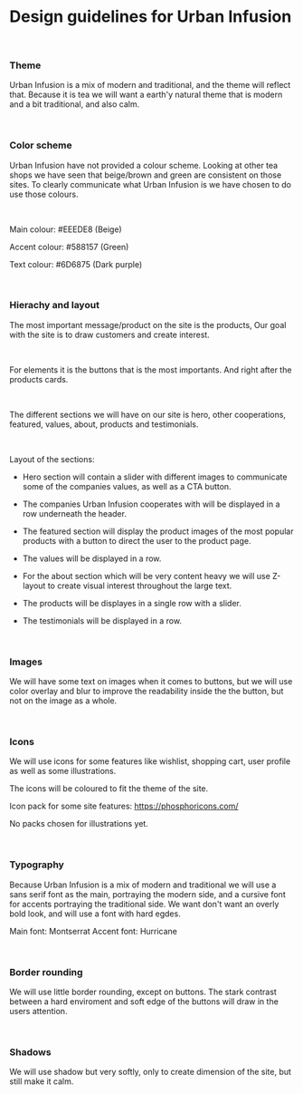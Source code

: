 # Design guidelines for Urban Infusion

<br>

### Theme

Urban Infusion is a mix of modern and traditional, and the theme will reflect that. Because it is tea we will want a earth'y natural theme that is modern and a bit traditional, and also calm.

<br>

### Color scheme

Urban Infusion have not provided a colour scheme. Looking at other tea shops we have seen that beige/brown and green are consistent on those sites. To clearly communicate what Urban Infusion is we have chosen to do use those colours.

<br>

Main colour: #EEEDE8 (Beige)

Accent colour: #588157 (Green)

Text colour: #6D6875 (Dark purple)

<br>

### Hierachy and layout

The most important message/product on the site is the products, Our goal with the site is to draw customers and create interest.

<br>

For elements it is the buttons that is the most importants. And right after the products cards.

<br>

The different sections we will have on our site is hero, other cooperations, featured, values, about, products and testimonials.

<br>

Layout of the sections:

- Hero section will contain a slider with different images to communicate some of the companies values, as well as a CTA button.

- The companies Urban Infusion cooperates with will be displayed in a row underneath the header.

- The featured section will display the product images of the most popular products with a button to direct the user to the product page.

- The values will be displayed in a row.

- For the about section which will be very content heavy we will use Z-layout to create visual interest throughout the large text.

- The products will be displayes in a single row with a slider.

- The testimonials will be displayed in a row.

<br>

### Images

<!-- ![Green tea](https://images.pexels.com/photos/1793035/pexels-photo-1793035.jpeg?auto=compress&cs=tinysrgb&dpr=2&w=500)
![Green tea](https://images.pexels.com/photos/3604314/pexels-photo-3604314.jpeg?auto=compress&cs=tinysrgb&dpr=2&w=500) -->

We will have some text on images when it comes to buttons, but we will use color overlay and blur to improve the readability inside the the button, but not on the image as a whole.

<br>

### Icons

We will use icons for some features like wishlist, shopping cart, user profile as well as some illustrations.

The icons will be coloured to fit the theme of the site.

Icon pack for some site features: https://phosphoricons.com/

No packs chosen for illustrations yet.

<br>

### Typography

Because Urban Infusion is a mix of modern and traditional we will use a sans serif font as the main, portraying the modern side, and a cursive font for accents portraying the traditional side. We want don't want an overly bold look, and will use a font with hard egdes.

Main font: Montserrat
Accent font: Hurricane

<br>

### Border rounding

We will use little border rounding, except on buttons. The stark contrast between a hard enviroment and soft edge of the buttons will draw in the users attention.

<br>

### Shadows

We will use shadow but very softly, only to create dimension of the site, but still make it calm.

